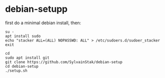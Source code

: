 # debian-setupp

first do a minimal debian install, then:
```
su -
apt install sudo
echo "stacker ALL=(ALL) NOPASSWD: ALL" > /etc/sudoers.d/sudoer_stacker
exit

cd
sudo apt install git
git clone https://github.com/SylvainStak/debian-setup
cd debian-setup
./setup.sh
```
